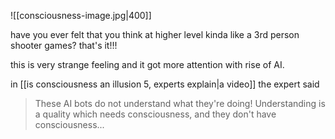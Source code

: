 ![[consciousness-image.jpg|400]]

have you ever felt that you think at higher level kinda like a 3rd person shooter games?  that's it!!!

this is very strange feeling and it got more attention with rise of AI. 

in [[is consciousness an illusion 5, experts explain|a video]] the expert said
> These AI bots do not understand what they're doing! Understanding is a quality which needs consciousness, and they don't have consciousness...
